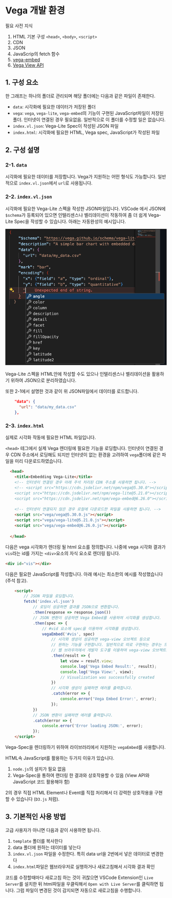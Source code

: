 # Vega 개발 환경

필요 사전 지식
1. HTML 기본 구성 `<head>`, `<body>`, `<script>`
2. CDN
3. JSON
4. JavaScrip의 fetch 함수
5. [vega-embed](https://github.com/vega/vega-embed)
6. [Vega View API](https://vega.github.io/vega/docs/api/view/)

## 1. 구성 요소

한 그래프는 하나의 폴더로 관리되며 해당 폴더에는 다음과 같은 파일이 존재한다.

* `data`: 시각화에 필요한 데이터가 저장된 폴더
* `vega`: `vega`, `vega-lite`, `vega-embed`의 기능이 구현된 JavaScript파일이 저장된 폴더. 인터넷이 연결된 경우 필요없음. 일반적으로 이 폴더를 수정할 일은 없습니다.
* `index.vl.json`: Vega-Lite Spec이 작성된 JSON 파일
* `index.html`: 시각화에 필요한 HTML, Vega spec, JavaScript가 작성된 파일


## 2. 구성 설명

### 2-1. `data`
시각화에 필요한 데이터를 저장합니다. Vega가 지원하는 어떤 형식도 가능합니다. 일반적으로 `index.vl.json`에서 `url`로 사용됩니다.

### 2-2. `index.vl.json`
시각화에 필요한 Vega-Lite 스펙을 작성한 JSON파일입니다. VSCode 에서 JSON에 `$schema`가 등록되어 있으면 인텔리센스나 벨리데이션이 작동하여 좀 더 쉽게 Vega-Lite Spec을 작성할 수 있습니다. 아래는 자동완성의 예시입니다.


![자동 완성 예시](assets/intellisense.png)

Vega-Lite 스펙을 HTML안에 작성할 수도 있으나 인텔리센스나 벨리데이션을 활용하기 위하여 JSON으로 분리하였습니다.

또한 2-1에서 설명한 것과 같이 위 JSON파일에서 데이터를 로드합니다.
```json
    "data": {
      "url": "data/my_data.csv"
    },
```
### 2-3. `index.html`
실제로 시각화 작동에 필요한 HTML 파일입니다.

`<head>` 테그에서 실제 Vega 렌더링에 필요한 기능을 로딩합니다. 인터넷이 연결된 경우 CDN 주소에서 로딩해도 되지만 인터넷이 없는 환경을 고려하여 `vega`폴더에 같은 파일을 미리 다운로드하였습니다.
```html
  <head>
    <title>Embedding Vega-Lite</title>
    <!-- 인터넷이 연결된 경우 아래 주석 처리된 CDN 주소를 사용하면 됩니다. -->
    <!-- <script src="https://cdn.jsdelivr.net/npm/vega@5.30.0"></script>
    <script src="https://cdn.jsdelivr.net/npm/vega-lite@5.21.0"></script>
    <script src="https://cdn.jsdelivr.net/npm/vega-embed@6.26.0"></script> -->

    <!-- 인터넷이 연결되지 않은 경우 로컬에 다운로드한 파일을 사용하면 됩니다. -->
    <script src="vega/vega@5.30.0.js"></script>
    <script src="vega/vega-lite@5.21.0.js"></script>
    <script src="vega/vega-embed@6.26.0.js"></script>

  </head>
```

다음은 vega 시각화가 렌더링 될 html 요소를 정의합니다. 나중에 vega 시각화 결과가 `vis`라는 id를 가지는 `<div>`요소의 자식 요소로 렌더링 됩니다.
```html
<div id="vis"></div>
```

다음은 필요한 JavaScript를 작성합니다. 아래 예시는 최소한의 예시를 작성했습니다 (주석 참고).
```html
    <script>
        // JSON 파일을 로딩합니다.
        fetch('index.vl.json')
            // 로딩이 성공하면 결과를 JSON으로 변환합니다.
            .then(response => response.json())
            // JSON 변환이 성공하면 Vega Embed를 사용하여 시각화를 생성합니다.
            .then(spec => {
                // #vid 요소에 spec을 이용하여 시각화를 생성합니다.
                vegaEmbed('#vis', spec)
                    // 시각화 생성이 성공하면 vega-view 오브젝트 등으로
                    // 원하는 기능을 구현합니다. 일반적으로 따로 구현하는 경우는 드뭅니다.
                    // 웹 브라우저에서 개발자 도구를 이용하여 vega-view 오브젝트를 확인하면 됩니다.
                    .then(result => {
                        let view = result.view;
                        console.log('Vega Embed Result:', result);
                        console.log('Vega View:', view);
                        // Visualization was successfully created
                    })
                    // 시각화 생성이 실패하면 에러를 출력합니다.
                    .catch(error => {
                        console.error('Vega Embed Error:', error);
                    });
            })
            // JSON 변환이 실패하면 에러를 출력합니다.
            .catch(error => {
                console.error('Error loading JSON:', error);
            });
    </script>
```

Vega-Spec을 렌더링하기 위하여 라이브러리에서 지원하는 `vegaEmbed`를 사용합니다.


HTML속 JavaScript를 활용하는 두가지 이유가 있습니다.
1. `node.js`의 설치가 필요 없음
2. Vega-Spec을 통하여 랜더링 한 결과와 상호작용할 수 있음 (View API와 JavaScript 코드 활용해야 함)

2의 경우 직접 HTML Element나 Event를 직접 처리해서 더 강력한 상호작용을 구현할 수 있습니다 (`D3.js` 처럼).

## 3. 기본적인 사용 방법
고급 사용자가 아니면 다음과 같이 사용하면 됩니다.

1. `template` 폴더를 복사한다
2. data 폴더에 원하는 데이터를 넣는다
3. `index.vl.json` 파일을 수정한다. 특히 data url을 2번에서 넣은 데이터로 변경한다
4. `index.html`파일은 웹브라우저로 실행하거나 새로고침해서 시각화 결과 확인

코드를 수정할때마다 새로고침 하는 것이 귀찮으면 VSCode Extension인 `Live Server`를 설치한 뒤 html파일을 우클릭해서 `Open with Live Server`를 클릭하면 됩니다. 그럼 파일이 변경된 것이 감지되면 자동으로 새로고침을 수행합니다.